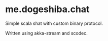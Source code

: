 # me.dogeshiba.chat
Simple scala shat with custom binary protocol.

Written using akka-stream and scodec. 
